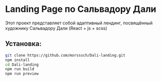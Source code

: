 # Landing Page по Сальвадору Дали

Этот проект представляет собой адаптивный лендинг, посвящённый художнику Сальвадору Дали (React + js + scss)

## Установка:
   ```bash
   git clone https://github.com/morsssch/Dali-landing.git
   npm install
   cd Dali-landing
   npm run build
   npm run preview
